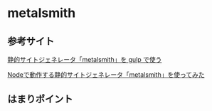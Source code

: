 metalsmith
======================

参考サイト
------
[静的サイトジェネレータ「metalsmith」を gulp で使う](http://h2ham.net/metalsmith-gulp "")

[Nodeで動作する静的サイトジェネレータ「metalsmith」を使ってみた](http://h2ham.net/metalsmith-static-site-generator "")




はまりポイント
------
